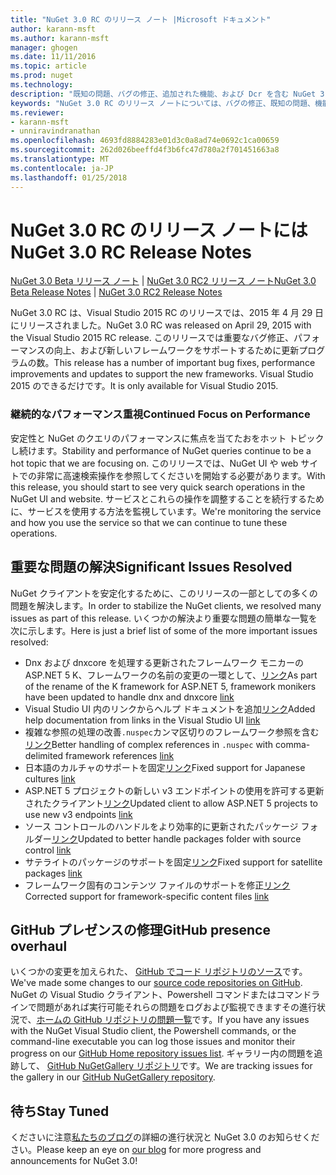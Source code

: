 ```yaml
---
title: "NuGet 3.0 RC のリリース ノート |Microsoft ドキュメント"
author: karann-msft
ms.author: karann-msft
manager: ghogen
ms.date: 11/11/2016
ms.topic: article
ms.prod: nuget
ms.technology: 
description: "既知の問題、バグの修正、追加された機能、および Dcr を含む NuGet 3.0 RC のリリース ノートします。"
keywords: "NuGet 3.0 RC のリリース ノートについては、バグの修正、既知の問題、機能、Dcr を追加します。"
ms.reviewer:
- karann-msft
- unniravindranathan
ms.openlocfilehash: 4693fd8884283e01d3c0a8ad74e0692c1ca00659
ms.sourcegitcommit: 262d026beeffd4f3b6fc47d780a2f701451663a8
ms.translationtype: MT
ms.contentlocale: ja-JP
ms.lasthandoff: 01/25/2018
---
```

# <a name="nuget-30-rc-release-notes"></a><span data-ttu-id="c9955-104">NuGet 3.0 RC のリリース ノートには</span><span class="sxs-lookup"><span data-stu-id="c9955-104">NuGet 3.0 RC Release Notes</span></span>

<span data-ttu-id="c9955-105">[NuGet 3.0 Beta リリース ノート](../release-notes/nuget-3.0-beta.md) | [NuGet 3.0 RC2 リリース ノート](../release-notes/nuget-3.0-RC2.md)</span><span class="sxs-lookup"><span data-stu-id="c9955-105">[NuGet 3.0 Beta Release Notes](../release-notes/nuget-3.0-beta.md) | [NuGet 3.0 RC2 Release Notes](../release-notes/nuget-3.0-RC2.md)</span></span>

<span data-ttu-id="c9955-106">NuGet 3.0 RC は、Visual Studio 2015 RC のリリースでは、2015 年 4 月 29 日にリリースされました。</span><span class="sxs-lookup"><span data-stu-id="c9955-106">NuGet 3.0 RC was released on April 29, 2015 with the Visual Studio 2015 RC release.</span></span> <span data-ttu-id="c9955-107">このリリースでは重要なバグ修正、パフォーマンスの向上、および新しいフレームワークをサポートするために更新プログラムの数。</span><span class="sxs-lookup"><span data-stu-id="c9955-107">This release has a number of important bug fixes, performance improvements and updates to support the new frameworks.</span></span>  <span data-ttu-id="c9955-108">Visual Studio 2015 のできるだけです。</span><span class="sxs-lookup"><span data-stu-id="c9955-108">It is only available for Visual Studio 2015.</span></span>

### <a name="continued-focus-on-performance"></a><span data-ttu-id="c9955-109">継続的なパフォーマンス重視</span><span class="sxs-lookup"><span data-stu-id="c9955-109">Continued Focus on Performance</span></span>

<span data-ttu-id="c9955-110">安定性と NuGet のクエリのパフォーマンスに焦点を当てたおをホット トピックし続けます。</span><span class="sxs-lookup"><span data-stu-id="c9955-110">Stability and performance of NuGet queries continue to be a hot topic that we are focusing on.</span></span>  <span data-ttu-id="c9955-111">このリリースでは、NuGet UI や web サイトでの非常に高速検索操作を参照してくださいを開始する必要があります。</span><span class="sxs-lookup"><span data-stu-id="c9955-111">With this release, you should start to see very quick search operations in the NuGet UI and website.</span></span>  <span data-ttu-id="c9955-112">サービスとこれらの操作を調整することを続行するために、サービスを使用する方法を監視しています。</span><span class="sxs-lookup"><span data-stu-id="c9955-112">We're monitoring the service and how you use the service so that we can continue to tune these operations.</span></span>

## <a name="significant-issues-resolved"></a><span data-ttu-id="c9955-113">重要な問題の解決</span><span class="sxs-lookup"><span data-stu-id="c9955-113">Significant Issues Resolved</span></span>

<span data-ttu-id="c9955-114">NuGet クライアントを安定化するために、このリリースの一部としての多くの問題を解決します。</span><span class="sxs-lookup"><span data-stu-id="c9955-114">In order to stabilize the NuGet clients, we resolved many issues as part of this release.</span></span>  <span data-ttu-id="c9955-115">いくつかの解決より重要な問題の簡単な一覧を次に示します。</span><span class="sxs-lookup"><span data-stu-id="c9955-115">Here is just a brief list of some of the more important issues resolved:</span></span>

* <span data-ttu-id="c9955-116">Dnx および dnxcore を処理する更新されたフレームワーク モニカーの ASP.NET 5 K、フレームワークの名前の変更の一環として、[リンク](https://github.com/NuGet/Home/issues/215)</span><span class="sxs-lookup"><span data-stu-id="c9955-116">As part of the rename of the K framework for ASP.NET 5, framework monikers have been updated to handle dnx and dnxcore [link](https://github.com/NuGet/Home/issues/215)</span></span>
* <span data-ttu-id="c9955-117">Visual Studio UI 内のリンクからヘルプ ドキュメントを追加[リンク](https://github.com/NuGet/Home/issues/232)</span><span class="sxs-lookup"><span data-stu-id="c9955-117">Added help documentation from links in the Visual Studio UI [link](https://github.com/NuGet/Home/issues/232)</span></span>
* <span data-ttu-id="c9955-118">複雑な参照の処理の改善`.nuspec`カンマ区切りのフレームワーク参照を含む[リンク](https://github.com/NuGet/Home/issues/276)</span><span class="sxs-lookup"><span data-stu-id="c9955-118">Better handling of complex references in `.nuspec` with comma-delimited framework references [link](https://github.com/NuGet/Home/issues/276)</span></span>
* <span data-ttu-id="c9955-119">日本語のカルチャのサポートを固定[リンク](https://github.com/NuGet/Home/issues/253)</span><span class="sxs-lookup"><span data-stu-id="c9955-119">Fixed support for Japanese cultures [link](https://github.com/NuGet/Home/issues/253)</span></span>
* <span data-ttu-id="c9955-120">ASP.NET 5 プロジェクトの新しい v3 エンドポイントの使用を許可する更新されたクライアント[リンク](https://github.com/NuGet/Home/issues/219)</span><span class="sxs-lookup"><span data-stu-id="c9955-120">Updated client to allow ASP.NET 5 projects to use new v3 endpoints [link](https://github.com/NuGet/Home/issues/219)</span></span>
* <span data-ttu-id="c9955-121">ソース コントロールのハンドルをより効率的に更新されたパッケージ フォルダー[リンク](https://github.com/NuGet/Home/issues/56)</span><span class="sxs-lookup"><span data-stu-id="c9955-121">Updated to better handle packages folder with source control [link](https://github.com/NuGet/Home/issues/56)</span></span>
* <span data-ttu-id="c9955-122">サテライトのパッケージのサポートを固定[リンク](https://github.com/NuGet/Home/issues/17)</span><span class="sxs-lookup"><span data-stu-id="c9955-122">Fixed support for satellite packages [link](https://github.com/NuGet/Home/issues/17)</span></span>
* <span data-ttu-id="c9955-123">フレームワーク固有のコンテンツ ファイルのサポートを修正[リンク](https://github.com/NuGet/Home/issues/18)</span><span class="sxs-lookup"><span data-stu-id="c9955-123">Corrected support for framework-specific content files [link](https://github.com/NuGet/Home/issues/18)</span></span>

## <a name="github-presence-overhaul"></a><span data-ttu-id="c9955-124">GitHub プレゼンスの修理</span><span class="sxs-lookup"><span data-stu-id="c9955-124">GitHub presence overhaul</span></span>

<span data-ttu-id="c9955-125">いくつかの変更を加えられた、 [GitHub でコード リポジトリのソース](http://github.com/nuget/home)です。</span><span class="sxs-lookup"><span data-stu-id="c9955-125">We've made some changes to our [source code repositories on GitHub](http://github.com/nuget/home).</span></span>  <span data-ttu-id="c9955-126">NuGet の Visual Studio クライアント、Powershell コマンドまたはコマンドラインで問題があれば実行可能それらの問題をログおよび監視できますその進行状況で、[ホームの GitHub リポジトリの問題一覧](http://github.com/nuget/home/issues)です。</span><span class="sxs-lookup"><span data-stu-id="c9955-126">If you have any issues with the NuGet Visual Studio client, the Powershell commands, or the command-line executable you can log those issues and monitor their progress on our [GitHub Home repository issues list](http://github.com/nuget/home/issues).</span></span>  <span data-ttu-id="c9955-127">ギャラリー内の問題を追跡して、 [GitHub NuGetGallery リポジトリ](http://github.com/nuget/NuGetGallery/issues)です。</span><span class="sxs-lookup"><span data-stu-id="c9955-127">We are tracking issues for the gallery in our [GitHub NuGetGallery repository](http://github.com/nuget/NuGetGallery/issues).</span></span>


## <a name="stay-tuned"></a><span data-ttu-id="c9955-128">待ち</span><span class="sxs-lookup"><span data-stu-id="c9955-128">Stay Tuned</span></span>

<span data-ttu-id="c9955-129">くださいに注意[私たちのブログ](http://blog.nuget.org)の詳細の進行状況と NuGet 3.0 のお知らせください。</span><span class="sxs-lookup"><span data-stu-id="c9955-129">Please keep an eye on [our blog](http://blog.nuget.org) for more progress and announcements for NuGet 3.0!</span></span>